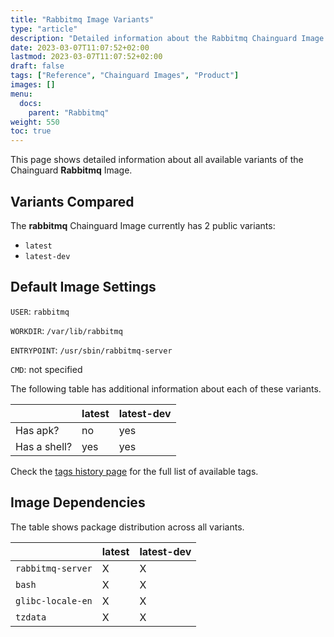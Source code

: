 ```yaml
---
title: "Rabbitmq Image Variants"
type: "article"
description: "Detailed information about the Rabbitmq Chainguard Image variants"
date: 2023-03-07T11:07:52+02:00
lastmod: 2023-03-07T11:07:52+02:00
draft: false
tags: ["Reference", "Chainguard Images", "Product"]
images: []
menu:
  docs:
    parent: "Rabbitmq"
weight: 550
toc: true
---
```


This page shows detailed information about all available variants of the Chainguard **Rabbitmq** Image.

## Variants Compared
The **rabbitmq** Chainguard Image currently has 2 public variants: 

- `latest`
- `latest-dev`

## Default Image Settings
`USER`:		`rabbitmq`

`WORKDIR`:	`/var/lib/rabbitmq`

`ENTRYPOINT`:	`/usr/sbin/rabbitmq-server`

`CMD`:		not specified

The following table has additional information about each of these variants.

|              | latest | latest-dev |
|--------------|--------|------------|
| Has apk?     | no     | yes        |
| Has a shell? | yes    | yes        |

Check the [tags history page](/chainguard/chainguard-images/reference/rabbitmq/tags_history/) for the full list of available tags.
## Image Dependencies
The table shows package distribution across all variants.

|                   | latest | latest-dev |
|-------------------|--------|------------|
| `rabbitmq-server` | X      | X          |
| `bash`            | X      | X          |
| `glibc-locale-en` | X      | X          |
| `tzdata`          | X      | X          |
